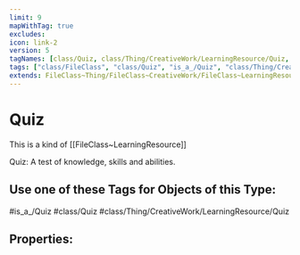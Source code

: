```yaml
---
limit: 9
mapWithTag: true
excludes:
icon: link-2
version: 5
tagNames: [class/Quiz, class/Thing/CreativeWork/LearningResource/Quiz, is_a_/Quiz, schema-org/Quiz]
tags: ["class/FileClass", "class/Quiz", "is_a_/Quiz", "class/Thing/CreativeWork/LearningResource/Quiz"]
extends: FileClass~Thing/FileClass~CreativeWork/FileClass~LearningResource
---
```


# Quiz
This is a kind of [[FileClass~LearningResource]]

Quiz: A test of knowledge, skills and abilities.


## Use one of these Tags for Objects of this Type:

#is_a_/Quiz
#class/Quiz
#class/Thing/CreativeWork/LearningResource/Quiz

## Properties:


